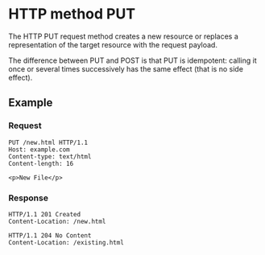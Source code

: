 # HTTP method PUT

The HTTP PUT request method creates a new resource
or replaces a representation of the target
resource with the request payload.

The difference between PUT and POST is that PUT is
idempotent: calling it once or several times
successively has the same effect (that is no side
effect).

## Example

### Request

```http
PUT /new.html HTTP/1.1
Host: example.com
Content-type: text/html
Content-length: 16

<p>New File</p>
```

### Response

```http
HTTP/1.1 201 Created
Content-Location: /new.html

HTTP/1.1 204 No Content
Content-Location: /existing.html
```
